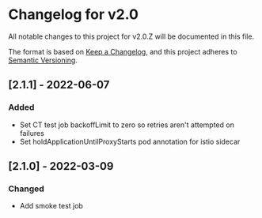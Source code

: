 # Changelog for v2.0

All notable changes to this project for v2.0.Z will be documented in this file.

The format is based on [Keep a Changelog](https://keepachangelog.com/en/1.0.0/),
and this project adheres to [Semantic Versioning](https://semver.org/spec/v2.0.0.html).

## [2.1.1] - 2022-06-07

### Added

- Set CT test job backoffLimit to zero so retries aren't attempted on failures
- Set holdApplicationUntilProxyStarts pod annotation for istio sidecar

## [2.1.0] - 2022-03-09

### Changed

- Add smoke test job
